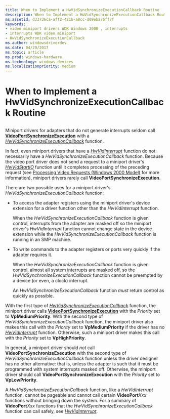 ```yaml
---
title: When to Implement a HwVidSynchronizeExecutionCallback Routine
description: When to Implement a HwVidSynchronizeExecutionCallback Routine
ms.assetid: d33736ca-aff2-421b-a8cc-d09eba76ff7f
keywords:
- video miniport drivers WDK Windows 2000 , interrupts
- interrupts WDK video miniport
- HwVidSynchronizeExecutionCallback
ms.author: windowsdriverdev
ms.date: 04/20/2017
ms.topic: article
ms.prod: windows-hardware
ms.technology: windows-devices
ms.localizationpriority: medium
---
```


# When to Implement a HwVidSynchronizeExecutionCallback Routine


## <span id="ddk_when_to_implement_a_hwvidsynchronizeexecutioncallback_routine_gg"></span><span id="DDK_WHEN_TO_IMPLEMENT_A_HWVIDSYNCHRONIZEEXECUTIONCALLBACK_ROUTINE_GG"></span>


Miniport drivers for adapters that do not generate interrupts seldom call [**VideoPortSynchronizeExecution**](https://msdn.microsoft.com/library/windows/hardware/ff570372) with a [*HwVidSynchronizeExecutionCallback*](https://msdn.microsoft.com/library/windows/hardware/ff567369) function.

In fact, even miniport drivers that have a [*HwVidInterrupt*](https://msdn.microsoft.com/library/windows/hardware/ff567349) function do not necessarily have a *HwVidSynchronizeExecutionCallback* function. Because the video port driver does not send a request to a miniport driver's [*HwVidStartIO*](https://msdn.microsoft.com/library/windows/hardware/ff567367) function until it completes processing of the preceding request (see [Processing Video Requests (Windows 2000 Model)](processing-video-requests--windows-2000-model-.md) for more information), miniport drivers rarely call **VideoPortSynchronizeExecution**.

There are two possible uses for a miniport driver's *HwVidSynchronizeExecutionCallback* function:

-   To access the adapter registers using the miniport driver's device extension for a driver function other than the *HwVidInterrupt* function.

    When the *HwVidSynchronizeExecutionCallback* function is given control, interrupts from the adapter are masked off so the miniport driver's *HwVidInterrupt* function cannot change state in the device extension while the *HwVidSynchronizeExecutionCallback* function is running in an SMP machine.

-   To write commands to the adapter registers or ports very quickly if the adapter requires it.

    When the *HwVidSynchronizeExecutionCallback* function is given control, almost all system interrupts are masked off, so the *HwVidSynchronizeExecutionCallback* function cannot be preempted by a device (or even, a clock) interrupt.

    An *HwVidSynchronizeExecutionCallback* function *must* return control as quickly as possible.

With the first type of [*HwVidSynchronizeExecutionCallback*](https://msdn.microsoft.com/library/windows/hardware/ff567369) function, the miniport driver calls [**VideoPortSynchronizeExecution**](https://msdn.microsoft.com/library/windows/hardware/ff570372) with the *Priority* set to **VpMediumPriority**. With the second type of *HwVidSynchronizeExecutionCallback* function, the miniport driver also makes this call with the *Priority* set to **VpMediumPriority** if the driver has no [*HwVidInterrupt*](https://msdn.microsoft.com/library/windows/hardware/ff567349) function. Otherwise, such a miniport driver makes this call with the *Priority* set to **VpHighPriority**.

In general, a miniport driver should *not* call **VideoPortSynchronizeExecution** with the second type of *HwVidSynchronizeExecutionCallback* function unless the driver designer has no other alternative: that is, unless the adapter is such that it must be programmed with system interrupts masked off. Otherwise, the miniport driver should call **VideoPortSynchronizeExecution** with the *Priority* set to **VpLowPriority**.

A *HwVidSynchronizeExecutionCallback* function, like a *HwVidInterrupt* function, cannot be pageable and cannot call certain **VideoPort***Xxx* functions without bringing down the system. For a summary of **VideoPort***Xxx* functions that the *HwVidSynchronizeExecutionCallback* function can call safely, see [*HwVidInterrupt*](https://msdn.microsoft.com/library/windows/hardware/ff567349).

 

 





